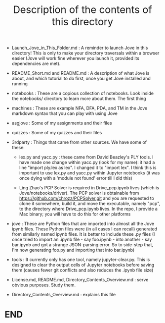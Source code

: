 <header> 
    <font size="6">
    Description of the contents of this directory
    </font>
</header>

* Launch\_Jove\_in\_This\_Folder.md : A reminder to launch Jove in this directory! This is
  only to make your directory traversals within a browser easier (Jove will work fine
  wherever you launch it, provided its dependencies are met).

* README\_Short.md and README.md : A description of what Jove is about, and which tutorial
  to do first, once you get Jove installed and running

* notebooks : These are a copious collection of notebooks. Look inside
  the notebooks/ directory to learn more about them.
  The first thing 

* machines : These are example NFA, DFA, PDA, and TM in the Jove markdown
  syntax that you can play with using Jove

* asgjove : Some of my assignments and their files

* quizzes : Some of my quizzes and their files

  
* 3rdparty : Things that came from other sources. We have some of these:

  - lex.py and yacc.py : these came from David Beazley's PLY tools. I have
   made one change within yacc.py (look for my name): it had a line
   "import ply.lex as lex". I changed it to "import lex". I think this is
   important to use lex.py and yacc.py within Jupyter notebooks (it was
   once dying with a 'module not found' error till I did this)

  - Ling Zhao's PCP Solver is required in Drive_pcp.ipynb lives (which
    is Jove/notebooks/driver). The PCP solver is obtainable from
    https://github.com/chrozz/PCPSolver.git and you are requested to
    clone it somewhere, build it, and move the executable, namely "pcp",
    to the directory where Drive_pcp.ipynb lives. In the repo, I provide
    a Mac binary; you will have to do this for other platforms

* jove : These are Python files that are imported into almost all the
  Jove ipynb files. These Python files were (in all cases I can recall)
  generated from similarly named ipynb files. It is better to include
  these .py files (I once tried to import an .ipynb file - say
  foo.ipynb - into another - say bar.ipynb and got a strange JSON-parsing
  error. So to side-step that, I'm now generating foo.py and importing
  that into bar.ipynb)

* tools : It currently only has one tool, namely jupyter-clear.py. This
  is designed to clear the output cells of Jupyter notebooks before saving
  them (causes fewer git conflicts and also reduces the .ipynb file size)

* License.md, README.md, Directory_Contents_Overview.md : serve obvious purposes. Study them.

* Directory_Contents_Overview.md : explains this file

# END
